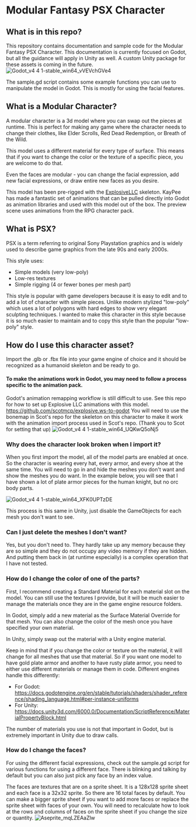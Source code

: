 # Modular Fantasy PSX Character
## What is in this repo?
This repository contains documentation and sample code for the Modular Fantasy PSX Character. This documentation is currently focused on Godot, but all the guidance will apply in Unity as well. A custom Unity package for these assets is coming in the future.
![Godot_v4 4 1-stable_win64_vVEVchGVe4](https://github.com/user-attachments/assets/2da89acc-7d8c-4463-aae9-67e3a53bd124)

The sample.gd script contains some example functions you can use to manipulate the model in Godot. This is mostly for using the facial features.

## What is a Modular Character?
A modular character is a 3d model where you can swap out the pieces at runtime. This is perfect for making any game where the character needs to change their clothes, like Elder Scrolls, Red Dead Redemption, or Breath of the Wild. 

This model uses a different material for every type of surface. This means that if you want to change the color or the texture of a specific piece, you are welcome to do that.

Even the faces are modular - you can change the facial expression, add new facial expressions, or draw entire new faces as you desire.

This model has been pre-rigged with the [ExplosiveLLC](https://www.explosive.ws/products/rpg-animation-fbx-for-godot-blender) skeleton. KayPee has made a fantastic set of animations that can be pulled directly into Godot as animation libraries and used with this model out of the box. The preview scene uses animations from the RPG character pack.

## What is PSX?
PSX is a term referring to original Sony Playstation graphics and is widely used to describe game graphics from the late 90s and early 2000s.

This style uses:
- Simple models (very low-poly)
- Low-res textures
- Simple rigging (4 or fewer bones per mesh part)

This style is popular with game developers because it is easy to edit and to add a lot of character with simple pieces. Unlike modern stylized "low-poly" which uses a lot of polygons with hard edges to show very elegant sculpting techniques. I wanted to make this character in this style because it is so much easier to maintain and to copy this style than the popular "low-poly" style.

## How do I use this character asset?
Import the .glb or .fbx file into your game engine of choice and it should be recognized as a humanoid skeleton and be ready to go. 
#### To make the animations work in Godot, you may need to follow a process specific to the animation pack.
Godot's animation remapping workflow is still difficult to use.
See this repo for how to set up Explosive LLC animations with this model. https://github.com/scotmcp/explosive.ws-to-godot
You will need to use the bonemap in Scot's repo for the skeleton on this character to make it work with the animation import process used in Scot's repo. (Thank you to Scot for setting that up)
![Godot_v4 4 1-stable_win64_UQKwQ5oNj5](https://github.com/user-attachments/assets/84eaa6a4-21c2-4c65-8af2-5932eb9b71fa)

### Why does the character look broken when I import it?
When you first import the model, all of the model parts are enabled at once. So the character is wearing every hat, every armor, and every shoe at the same time. You will need to go in and hide the meshes you don't want and show the meshes you do want. In the example below, you will see that I have shown a lot of plate armor pieces for the human knight, but no orc body parts.

![Godot_v4 4 1-stable_win64_XFK0UPTzDE](https://github.com/user-attachments/assets/1e41d85b-9f81-4f45-838f-c098f754b16a)

This process is this same in Unity, just disable the GameObjects for each mesh you don't want to see.
### Can I just delete the meshes I don't want?
Yes, but you don't need to. They hardly take up any memory because they are so simple and they do not occupy any video memory if they are hidden. And putting them back in (at runtime especially) is a complex operation that I have not tested.

### How do I change the color of one of the parts?
First, I recommend creating a Standard Material for each material slot on the model. You can still use the textures I provide, but it will be much easier to manage the materials once they are in the game engine resource folders. 

In Godot, simply add a new material as the Surface Material Override for that mesh. You can also change the color of the mesh once you have specified your own material.

In Unity, simply swap out the material with a Unity engine material.

Keep in mind that if you change the color or texture on the material, it will change for all meshes that use that material. So if you want one model to have gold plate armor and another to have rusty plate armor, you need to either use different materials or manage them in code. Different engines handle this differently:
- For Godot: https://docs.godotengine.org/en/stable/tutorials/shaders/shader_reference/shading_language.html#per-instance-uniforms
- For Unity: https://docs.unity3d.com/6000.0/Documentation/ScriptReference/MaterialPropertyBlock.html

The number of materials you use is not that important in Godot, but is extremely important in Unity due to draw calls.
### How do I change the faces?
For using the different facial expressions, check out the sample.gd script for various functions for using a different face. There is blinking and talking by default but you can also just pick any face by an index value.

The faces are textures that are on a sprite sheet. It is a 128x128 sprite sheet and each face is a 32x32 sprite. So there are 16 total faces by default. You can make a bigger sprite sheet if you want to add more faces or replace the sprite sheet with faces of your own. You will need to recalculate how to look at the rows and columns of faces on the sprite sheet if you change the size or quantity.
![Aseprite_mqLZEAaZlw](https://github.com/user-attachments/assets/a1c59de9-b197-4a1b-a0b4-f1c561639724)
